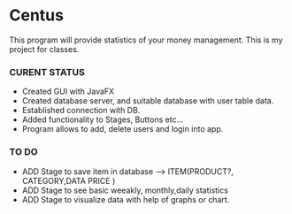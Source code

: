# Centus

This program will provide statistics of your money management. This is my project for classes. 

### CURENT STATUS
* Created GUI with JavaFX
* Created database server, and suitable database with user table data. 
* Established connection with DB.
* Added functionality to Stages, Buttons etc...
* Program allows to add, delete users and login into app.

### TO DO
* ADD Stage to save item in database --> ITEM(PRODUCT?, CATEGORY,DATA PRICE )
* ADD Stage to see basic weeakly, monthly,daily statistics
* ADD Stage to visualize data with help of graphs or chart.
